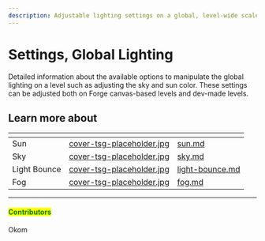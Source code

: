 ```yaml
---
description: Adjustable lighting settings on a global, level-wide scale.
---
```


# Settings, Global Lighting

Detailed information about the available options to manipulate the global lighting on a level such as adjusting the sky and sun color. These settings can be adjusted both on Forge canvas-based levels and dev-made levels.



## Learn more about

<table data-view="cards"><thead><tr><th></th><th data-hidden data-card-cover data-type="files"></th><th data-hidden data-card-target data-type="content-ref"></th></tr></thead><tbody><tr><td>Sun</td><td><a href="../../../.gitbook/assets/cover-tsg-placeholder.jpg">cover-tsg-placeholder.jpg</a></td><td><a href="sun.md">sun.md</a></td></tr><tr><td>Sky</td><td><a href="../../../.gitbook/assets/cover-tsg-placeholder.jpg">cover-tsg-placeholder.jpg</a></td><td><a href="sky.md">sky.md</a></td></tr><tr><td>Light Bounce</td><td><a href="../../../.gitbook/assets/cover-tsg-placeholder.jpg">cover-tsg-placeholder.jpg</a></td><td><a href="light-bounce.md">light-bounce.md</a></td></tr><tr><td>Fog</td><td><a href="../../../.gitbook/assets/cover-tsg-placeholder.jpg">cover-tsg-placeholder.jpg</a></td><td><a href="fog.md">fog.md</a></td></tr></tbody></table>



***

#### <mark style="color:green;">Contributors</mark>

Okom
